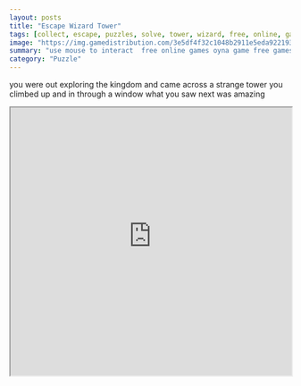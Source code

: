 ```yaml
---
layout: posts
title: "Escape Wizard Tower"
tags: [collect, escape, puzzles, solve, tower, wizard, free, online, games, oyna, game, free, games, play, play, games]
image: "https://img.gamedistribution.com/3e5df4f32c1048b2911e5eda922193f2.jpg"
summary: "use mouse to interact  free online games oyna game free games play play games"
category: "Puzzle"
---
```


you were out exploring the kingdom and came across a strange tower you climbed up and in through a window what you saw next was amazing

<iframe width="100%" height="480px;" src="https://flash.gamedistribution.com?game=3e5df4f32c1048b2911e5eda922193f2"></iframe>